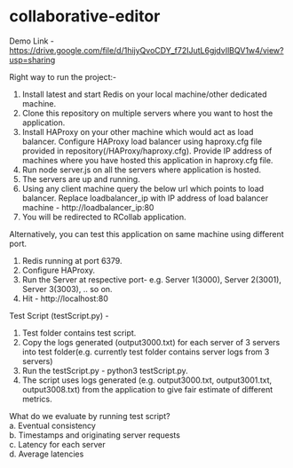 # collaborative-editor

Demo Link - https://drive.google.com/file/d/1hijyQvoCDY_f72IJutL6gjdvIlBQV1w4/view?usp=sharing

Right way to run the project:-

1. Install latest and start Redis on your local machine/other dedicated machine.
2. Clone this repository on multiple servers where you want to host the application.
3. Install HAProxy on your other machine which would act as load balancer. Configure HAProxy load balancer using haproxy.cfg file provided in                                repository(/HAProxy/haproxy.cfg). Provide IP address of machines where you have hosted this application in haproxy.cfg file.
4. Run node server.js on all the servers where application is hosted.
5. The servers are up and running.
6. Using any client machine query the below url which points to load balancer.
   Replace loadbalancer_ip with IP address of load balancer machine - http://loadbalancer_ip:80
7. You will be redirected to RCollab application.

Alternatively, you can test this application on same machine using different port.
1. Redis running at port 6379.
2. Configure HAProxy.
3. Run the Server at respective port-
   e.g. Server 1(3000), Server 2(3001), Server 3(3003), .. so on.
 4. Hit -  http://localhost:80


Test Script (testScript.py) -</br>
1. Test folder contains test script.
2. Copy the logs generated (output3000.txt) for each server of 3 servers into test folder(e.g. currently test folder contains server logs from 3 servers)
3. Run the testScript.py - python3 testScript.py.
4. The script uses logs generated (e.g. output3000.txt, output3001.txt, output3008.txt) from the application to give fair estimate of different metrics.

What do we evaluate by running test script?</br>
a. Eventual consistency</br>
b. Timestamps and originating server requests</br>
c. Latency for each server</br>
d. Average latencies</br>
